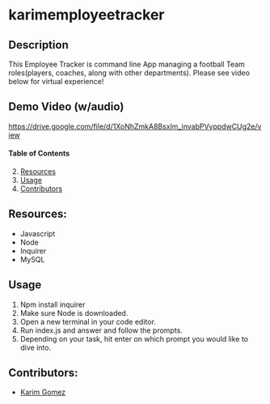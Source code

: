 # karimemployeetracker

## Description

This Employee Tracker is command line App managing a football Team roles(players, coaches, along with other departments). Please see video below for virtual experience!

## Demo Video (w/audio)
https://drive.google.com/file/d/1XoNhZmkA8Bsxlm_invabPVyppdwCUg2e/view



#### Table of Contents
2. [Resources](#resources)
5. [Usage](#usage)
6. [Contributors](#contributors)


## Resources:

- Javascript
- Node
- Inquirer
- MySQL


## Usage

1. Npm install inquirer
2. Make sure Node is downloaded.
3. Open a new terminal in your code editor.
4. Run index.js and answer and follow the prompts.
5. Depending on your task, hit enter on which prompt you would like to dive into.

## Contributors:
* [Karim Gomez](https://github.com/kgomez1990) 